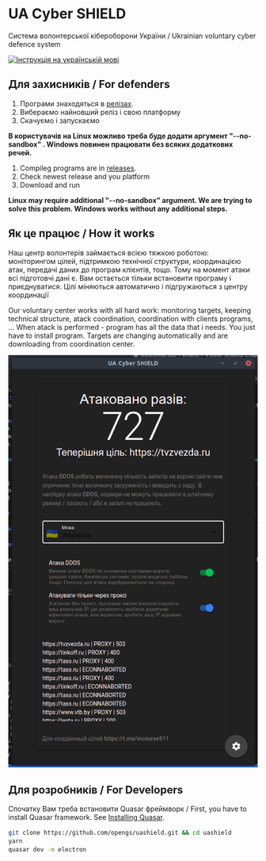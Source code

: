 # UA Cyber SHIELD
Система волонтерської кібероборони України  / Ukrainian voluntary cyber defence system

[![Інструкція на українській мові](https://img.youtube.com/vi/snTzpRt7a5k/maxresdefault.jpg)](https://youtu.be/snTzpRt7a5k)

## Для захисників / For defenders
1. Програми знаходяться в [релізах](https://github.com/opengs/uashield/releases).
2. Вибераємо найновший реліз і свою платформу
3. Скачуємо і запускаємо

**В користувачів на Linux можливо треба буде додати аргумент "--no-sandbox" . Windows повинен працювати без всяких додаткових речей.**


1. Compileg programs are in [releases](https://github.com/opengs/uashield/releases).
2. Check newest release and you platform
3. Download and run

**Linux may require additional "--no-sandbox" argument. We are trying to solve this problem. Windows works without any additional steps.**

## Як це працює / How it works
Наш центр волонтерів займається всією тяжкою роботою: моніторингом цілей, підтримкою технічної структури, координацією атак, передачі даних до програм клієнтів, тощо. Тому на момент атаки всі підготовчі дані є. Вам остається тільки встановити програму і приєднуватися. Цілі міняються автоматично і підгружаються з центру координації

Our voluntary center works with all hard work: monitoring targets, keeping technical structure, atack coordination, coordination with clients programs, ... When atack is performed - program has all the data that i needs. You just have to install program. Targets are changing automatically and are downloading from coordination center.

![Working example](docs/working.png)

## Для розробників / For Developers

Спочатку Вам треба встановити Quasar фреймворк / First, you have to install Quasar framework.
See [Installing Quasar](https://quasar.dev/quasar-cli/installation).

```bash
git clone https://github.com/opengs/uashield.git && cd uashield
yarn
quasar dev -m electron
```
